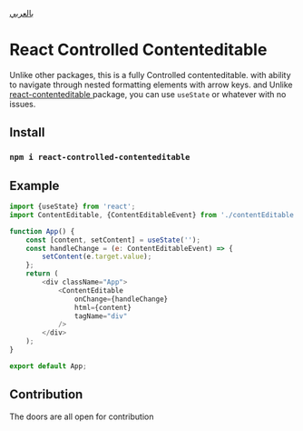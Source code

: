 [بالعربي
](https://github.com/shadigaafar/react-controlled-contenteditable/blob/main/README.ar.md)

# React Controlled Contenteditable

Unlike other packages, this is a fully Controlled contenteditable. with ability to navigate through nested formatting elements with arrow keys. and Unlike
[react-contenteditable
](https://github.com/lovasoa/react-contenteditable) package, you can use `useState` or whatever with no issues.

## Install

### `npm i react-controlled-contenteditable`

## Example

```javascript
import {useState} from 'react';
import ContentEditable, {ContentEditableEvent} from './contentEditable';

function App() {
	const [content, setContent] = useState('');
	const handleChange = (e: ContentEditableEvent) => {
		setContent(e.target.value);
	};
	return (
		<div className="App">
			<ContentEditable
				onChange={handleChange}
				html={content}
				tagName="div"
			/>
		</div>
	);
}

export default App;
```

## Contribution

The doors are all open for contribution
